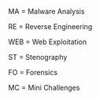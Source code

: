 MA = Malware Analysis

RE = Reverse Engineering

WEB = Web Exploitation

ST = Stenography 

FO = Forensics

MC = Mini Challenges
